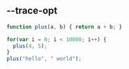 ##  --trace-opt

```js
function plus(a, b) { return a + b; }

for(var i = 0; i < 10000; i++) {
  plus(4, 5);
}
plus("hello", " world");
```
